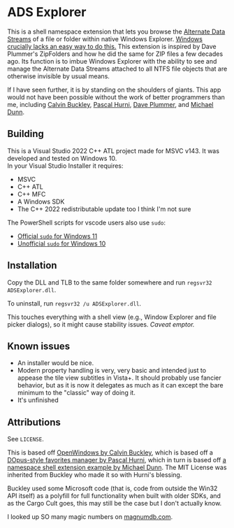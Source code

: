# ADS Explorer

This is a shell namespace extension that lets you browse the
[Alternate Data Streams](https://learn.microsoft.com/en-us/openspecs/windows_protocols/ms-fscc/e2b19412-a925-4360-b009-86e3b8a020c8)
of a file or folder within native Windows Explorer.
[Windows crucially lacks an easy way to do this.](https://vox.veritas.com/kb/articles-backup-and-recovery/what-you-need-to-know-about-alternate-data-streams-in-windows-is-your-data-secur/807740)
This extension is inspired by Dave Plummer's ZipFolders and how he did the same
for ZIP files a few decades ago.
Its function is to imbue Windows Explorer with the ability to see and manage the
Alternate Data Streams attached to all NTFS file objects that are otherwise
invisible by usual means.

If I have seen further, it is by standing on the shoulders of giants. This app
would not have been possible without the work of better programmers than me,
including
[Calvin Buckley](https://github.com/NattyNarwhal/OpenWindows),
[Pascal Hurni](https://www.codeproject.com/Articles/7973/An-almost-complete-Namespace-Extension-Sample),
[Dave Plummer](https://www.youtube.com/watch?v=aQUtUQ_L8Yk),
and
[Michael Dunn](https://www.codeproject.com/Articles/1649/The-Complete-Idiot-s-Guide-to-Writing-Namespace-Ex).

## Building
This is a Visual Studio 2022 C++ ATL project made for MSVC v143.
It was developed and tested on Windows 10.  
In your Visual Studio Installer it requires:
- MSVC
- C++ ATL
- C++ MFC
- A Windows SDK
- The C++ 2022 redistributable update too I think I'm not sure

The PowerShell scripts for vscode users also use `sudo`:
- [Official `sudo` for Windows 11](https://learn.microsoft.com/en-us/windows/sudo/)
- [Unofficial `sudo` for Windows 10](https://gerardog.github.io/gsudo/)

## Installation
Copy the DLL and TLB to the same folder somewhere and run
`regsvr32 ADSExplorer.dll`.

To uninstall, run `regsvr32 /u ADSExplorer.dll`.

This touches everything with a shell view (e.g., Window Explorer and file
picker dialogs), so it might cause stability issues. _Caveat emptor._

## Known issues
* An installer would be nice.
* Modern property handling is very, very basic and intended just to appease the
  tile view subtitles in Vista+. It should probably use fancier behavior,
  but as it is now it delegates as much as it can except the bare minimum to
  the "classic" way of doing it.
* It's unfinished

## Attributions
See `LICENSE`.

This is based off [OpenWindows by Calvin Buckley](https://github.com/NattyNarwhal/OpenWindows),
which is based off a [DOpus-style favorites manager by Pascal Hurni](https://www.codeproject.com/Articles/7973/An-almost-complete-Namespace-Extension-Sample),
which in turn is based off [a namespace shell extension example by Michael Dunn](https://www.codeproject.com/Articles/1649/The-Complete-Idiot-s-Guide-to-Writing-Namespace-Ex).
The MIT License was inherited from Buckley who made it so with Hurni's blessing.

Buckley used some Microsoft code (that is, code from outside the Win32 API
itself) as a polyfill for full functionality when built with older SDKs, and as
the Cargo Cult goes, this may still be the case but I don't actually know.

I looked up SO many magic numbers on [magnumdb.com](https://www.magnumdb.com/).

